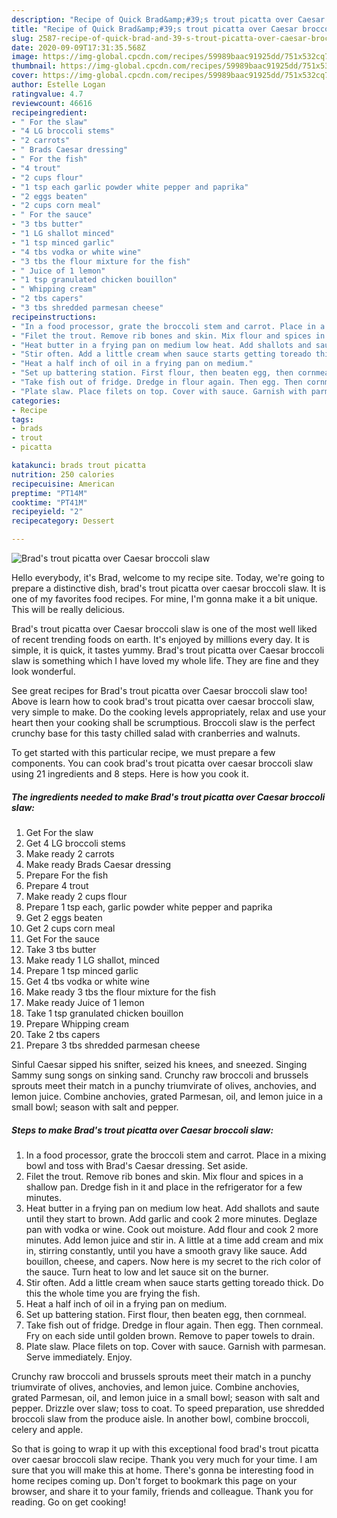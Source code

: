 ```yaml
---
description: "Recipe of Quick Brad&amp;#39;s trout picatta over Caesar broccoli slaw"
title: "Recipe of Quick Brad&amp;#39;s trout picatta over Caesar broccoli slaw"
slug: 2587-recipe-of-quick-brad-and-39-s-trout-picatta-over-caesar-broccoli-slaw
date: 2020-09-09T17:31:35.568Z
image: https://img-global.cpcdn.com/recipes/59989baac91925dd/751x532cq70/brads-trout-picatta-over-caesar-broccoli-slaw-recipe-main-photo.jpg
thumbnail: https://img-global.cpcdn.com/recipes/59989baac91925dd/751x532cq70/brads-trout-picatta-over-caesar-broccoli-slaw-recipe-main-photo.jpg
cover: https://img-global.cpcdn.com/recipes/59989baac91925dd/751x532cq70/brads-trout-picatta-over-caesar-broccoli-slaw-recipe-main-photo.jpg
author: Estelle Logan
ratingvalue: 4.7
reviewcount: 46616
recipeingredient:
- " For the slaw"
- "4 LG broccoli stems"
- "2 carrots"
- " Brads Caesar dressing"
- " For the fish"
- "4 trout"
- "2 cups flour"
- "1 tsp each garlic powder white pepper and paprika"
- "2 eggs beaten"
- "2 cups corn meal"
- " For the sauce"
- "3 tbs butter"
- "1 LG shallot minced"
- "1 tsp minced garlic"
- "4 tbs vodka or white wine"
- "3 tbs the flour mixture for the fish"
- " Juice of 1 lemon"
- "1 tsp granulated chicken bouillon"
- " Whipping cream"
- "2 tbs capers"
- "3 tbs shredded parmesan cheese"
recipeinstructions:
- "In a food processor, grate the broccoli stem and carrot. Place in a mixing bowl and toss with Brad&#39;s Caesar dressing. Set aside."
- "Filet the trout. Remove rib bones and skin. Mix flour and spices in a shallow pan. Dredge fish in it and place in the refrigerator for a few minutes."
- "Heat butter in a frying pan on medium low heat. Add shallots and saute until they start to brown. Add garlic and cook 2 more minutes. Deglaze pan with vodka or wine. Cook out moisture. Add flour and cook 2 more minutes. Add lemon juice and stir in. A little at a time add cream and mix in, stirring constantly, until you have a smooth gravy like sauce. Add bouillon, cheese, and capers. Now here is my secret to the rich color of the sauce. Turn heat to low and let sauce sit on the burner."
- "Stir often. Add a little cream when sauce starts getting toreado thick. Do this the whole time you are frying the fish."
- "Heat a half inch of oil in a frying pan on medium."
- "Set up battering station. First flour, then beaten egg, then cornmeal."
- "Take fish out of fridge. Dredge in flour again. Then egg. Then cornmeal. Fry on each side until golden brown. Remove to paper towels to drain."
- "Plate slaw. Place filets on top. Cover with sauce. Garnish with parmesan. Serve immediately. Enjoy."
categories:
- Recipe
tags:
- brads
- trout
- picatta

katakunci: brads trout picatta 
nutrition: 250 calories
recipecuisine: American
preptime: "PT14M"
cooktime: "PT41M"
recipeyield: "2"
recipecategory: Dessert

---
```



![Brad&#39;s trout picatta over Caesar broccoli slaw](https://img-global.cpcdn.com/recipes/59989baac91925dd/751x532cq70/brads-trout-picatta-over-caesar-broccoli-slaw-recipe-main-photo.jpg)

Hello everybody, it's Brad, welcome to my recipe site. Today, we're going to prepare a distinctive dish, brad&#39;s trout picatta over caesar broccoli slaw. It is one of my favorites food recipes. For mine, I'm gonna make it a bit unique. This will be really delicious.

Brad&#39;s trout picatta over Caesar broccoli slaw is one of the most well liked of recent trending foods on earth. It's enjoyed by millions every day. It is simple, it is quick, it tastes yummy. Brad&#39;s trout picatta over Caesar broccoli slaw is something which I have loved my whole life. They are fine and they look wonderful.

See great recipes for Brad&#39;s trout picatta over Caesar broccoli slaw too! Above is learn how to cook brad&#39;s trout picatta over caesar broccoli slaw, very simple to make. Do the cooking levels appropriately, relax and use your heart then your cooking shall be scrumptious. Broccoli slaw is the perfect crunchy base for this tasty chilled salad with cranberries and walnuts.


To get started with this particular recipe, we must prepare a few components. You can cook brad&#39;s trout picatta over caesar broccoli slaw using 21 ingredients and 8 steps. Here is how you cook it.

<!--inarticleads1-->

##### The ingredients needed to make Brad&#39;s trout picatta over Caesar broccoli slaw:

1. Get  For the slaw
1. Get 4 LG broccoli stems
1. Make ready 2 carrots
1. Make ready  Brads Caesar dressing
1. Prepare  For the fish
1. Prepare 4 trout
1. Make ready 2 cups flour
1. Prepare 1 tsp each, garlic powder white pepper and paprika
1. Get 2 eggs beaten
1. Get 2 cups corn meal
1. Get  For the sauce
1. Take 3 tbs butter
1. Make ready 1 LG shallot, minced
1. Prepare 1 tsp minced garlic
1. Get 4 tbs vodka or white wine
1. Make ready 3 tbs the flour mixture for the fish
1. Make ready  Juice of 1 lemon
1. Take 1 tsp granulated chicken bouillon
1. Prepare  Whipping cream
1. Take 2 tbs capers
1. Prepare 3 tbs shredded parmesan cheese


Sinful Caesar sipped his snifter, seized his knees, and sneezed. Singing Sammy sung songs on sinking sand. Crunchy raw broccoli and brussels sprouts meet their match in a punchy triumvirate of olives, anchovies, and lemon juice. Combine anchovies, grated Parmesan, oil, and lemon juice in a small bowl; season with salt and pepper. 

<!--inarticleads2-->

##### Steps to make Brad&#39;s trout picatta over Caesar broccoli slaw:

1. In a food processor, grate the broccoli stem and carrot. Place in a mixing bowl and toss with Brad&#39;s Caesar dressing. Set aside.
1. Filet the trout. Remove rib bones and skin. Mix flour and spices in a shallow pan. Dredge fish in it and place in the refrigerator for a few minutes.
1. Heat butter in a frying pan on medium low heat. Add shallots and saute until they start to brown. Add garlic and cook 2 more minutes. Deglaze pan with vodka or wine. Cook out moisture. Add flour and cook 2 more minutes. Add lemon juice and stir in. A little at a time add cream and mix in, stirring constantly, until you have a smooth gravy like sauce. Add bouillon, cheese, and capers. Now here is my secret to the rich color of the sauce. Turn heat to low and let sauce sit on the burner.
1. Stir often. Add a little cream when sauce starts getting toreado thick. Do this the whole time you are frying the fish.
1. Heat a half inch of oil in a frying pan on medium.
1. Set up battering station. First flour, then beaten egg, then cornmeal.
1. Take fish out of fridge. Dredge in flour again. Then egg. Then cornmeal. Fry on each side until golden brown. Remove to paper towels to drain.
1. Plate slaw. Place filets on top. Cover with sauce. Garnish with parmesan. Serve immediately. Enjoy.


Crunchy raw broccoli and brussels sprouts meet their match in a punchy triumvirate of olives, anchovies, and lemon juice. Combine anchovies, grated Parmesan, oil, and lemon juice in a small bowl; season with salt and pepper. Drizzle over slaw; toss to coat. To speed preparation, use shredded broccoli slaw from the produce aisle. In another bowl, combine broccoli, celery and apple. 

So that is going to wrap it up with this exceptional food brad&#39;s trout picatta over caesar broccoli slaw recipe. Thank you very much for your time. I am sure that you will make this at home. There's gonna be interesting food in home recipes coming up. Don't forget to bookmark this page on your browser, and share it to your family, friends and colleague. Thank you for reading. Go on get cooking!
